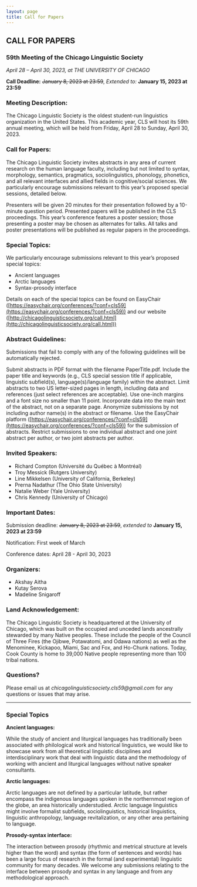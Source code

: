 ```yaml
---
layout: page
title: Call for Papers
---
```


<h2>
  CALL FOR PAPERS
</h2>
<h3>
  59th Meeting of the Chicago Linguistic Society<br>
</h3>

_April 28 – April 30, 2023, at THE UNIVERSITY OF CHICAGO_
  
**Call Deadline:** <s>January 8, 2023 at 23:59</s>, <em>Extended to:</em> <b>January 15, 2023 at 23:59</b>

<h3>Meeting Description:</h3>
  
The Chicago Linguistic Society is the oldest student-run linguistics organization in the United States. This academic year, CLS will host its 59th annual meeting, which will be held from Friday, April 28 to Sunday, April 30, 2023.

<h3>Call for Papers:</h3>

The Chicago Linguistic Society invites abstracts in any area of current research on the human language faculty, including but not limited to syntax, morphology, semantics, pragmatics, sociolinguistics, phonology, phonetics, and all relevant interfaces and allied fields in cognitive/social sciences. We particularly encourage submissions relevant to this year’s proposed special sessions, detailed below.

Presenters will be given 20 minutes for their presentation followed by a 10-minute question period. Presented papers will be published in the CLS proceedings. This year’s conference features a poster session; those presenting a poster may be chosen as alternates for talks. All talks and poster presentations will be published as regular papers in the proceedings.

<h3>Special Topics:</h3>

We particularly encourage submissions relevant to this year’s proposed special topics:

- Ancient languages
- Arctic languages
- Syntax-prosody interface

Details on each of the special topics can be found on EasyChair ([https://easychair.org/conferences/?conf=cls59](https://easychair.org/conferences/?conf=cls59)) and our website ([http://chicagolinguisticsociety.org/call.html](http://chicagolinguisticsociety.org/call.html))

<h3>Abstract Guidelines:</h3>

Submissions that fail to comply with any of the following guidelines will be automatically rejected.

Submit abstracts in PDF format with the filename PaperTitle.pdf.
Include the paper title and keywords (e.g., CLS special session title if applicable, linguistic subfield(s), language(s)/language family) within the abstract.
Limit abstracts to two US letter-sized pages in length, including data and references (just select references are acceptable). Use one-inch margins and a font size no smaller than 11 point. Incorporate data into the main text of the abstract, not on a separate page.
Anonymize submissions by not including author name(s) in the abstract or filename.
Use the EasyChair platform ([https://easychair.org/conferences/?conf=cls59](https://easychair.org/conferences/?conf=cls59)) for the submission of abstracts.
Restrict submissions to one individual abstract and one joint abstract per author, or two joint abstracts per author.

<h3>Invited Speakers:</h3>

- Richard Compton (Université du Québec à Montréal)
- Troy Messick (Rutgers University)
- Line Mikkelsen (University of California, Berkeley)
- Prerna Nadathur (The Ohio State University)
- Natalie Weber (Yale University)
- Chris Kennedy (University of Chicago)

<h3>Important Dates:</h3>

Submission deadline: <s>January 8, 2023 at 23:59</s>, <em>extended to</em> <b>January 15, 2023 at 23:59</b>

Notification: First week of March

Conference dates: April 28 - April 30, 2023

<h3>Organizers:</h3>

- Akshay Aitha
- Kutay Serova
- Madeline Snigaroff

<h3>Land Acknowledgement:</h3>

The Chicago Linguistic Society is headquartered at the University of Chicago, which was built on the occupied and unceded lands ancestrally stewarded by many Native peoples. These include the people of the Council of Three Fires (the Ojibwe, Potawatomi, and Odawa nations) as well as the Menominee, Kickapoo, Miami, Sac and Fox, and Ho-Chunk nations. Today, Cook County is home to 39,000 Native people representing more than 100 tribal nations.

<h3>Questions?</h3>

Please email us at _chicagolinguisticsociety.cls59@gmail.com_ for any questions or issues that may arise.

__________________________________________________________________________

<h3>Special Topics</h3>

**Ancient languages:**

While the study of ancient and liturgical languages has traditionally been associated with philological work and historical linguistics, we would like to showcase work from all theoretical linguistic disciplines and interdisciplinary work that deal with linguistic data and the methodology of working with ancient and liturgical languages without native speaker consultants.

**Arctic languages:**

Arctic languages are not defined by a particular latitude, but rather encompass the indigenous languages spoken in the northernmost region of the globe, an area historically understudied. Arctic language linguistics might involve formalist subfields, sociolinguistics, historical linguistics, linguistic anthropology, language revitalization, or any other area pertaining to language.

**Prosody-syntax interface:**

The interaction between prosody (rhythmic and metrical structure at levels higher than the word) and syntax (the form of sentences and words) has been a large focus of research in the formal (and experimental) linguistic community for many decades. We welcome any submissions relating to the interface between prosody and syntax in any language and from any methodological approach.
